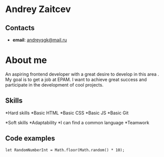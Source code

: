 # Andrey Zaitcev

## Contacts

- **email**: andreysgk@mail.ru

# About me

An aspiring frontend developer with a great desire to develop in this area . My goal is to get a job at EPAM. I want to achieve great success and participate in the development of cool projects. 

## Skills

*Hard skills
    *Basic HTML
    *Basic CSS
    *Basic JS
    *Basic Git

*Soft skills
    *Adaptability
    *I can find a common language
    *Teamwork

## Code examples   

```
let RandomNumberInt = Math.floor(Math.random() * 10);
```

